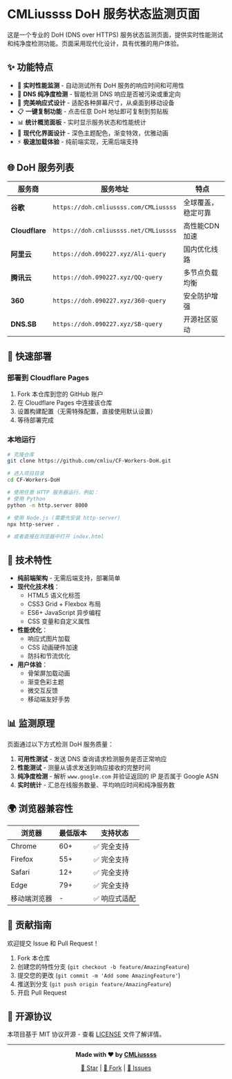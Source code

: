 # CMLiussss DoH 服务状态监测页面

这是一个专业的 DoH (DNS over HTTPS) 服务状态监测页面，提供实时性能测试和纯净度检测功能。页面采用现代化设计，具有优雅的用户体验。

## ✨ 功能特点

- 🚀 **实时性能监测** - 自动测试所有 DoH 服务的响应时间和可用性
- 🎯 **DNS 纯净度检测** - 智能检测 DNS 响应是否被污染或重定向  
- 📱 **完美响应式设计** - 适配各种屏幕尺寸，从桌面到移动设备
- 📋 **一键复制功能** - 点击任意 DoH 地址即可复制到剪贴板
- 📊 **统计概览面板** - 实时显示服务状态和性能统计
- 🎨 **现代化界面设计** - 深色主题配色，渐变特效，优雅动画
- ⚡ **极速加载体验** - 纯前端实现，无需后端支持

## 🌐 DoH 服务列表

| 服务商 | 服务地址 | 特点 |
|--------|----------|------|
| **谷歌** | `https://doh.cmliussss.com/CMLiussss` | 全球覆盖，稳定可靠 |
| **Cloudflare** | `https://doh.cmliussss.net/CMLiussss` | 高性能CDN加速 | 
| **阿里云** | `https://doh.090227.xyz/Ali-query` | 国内优化线路 |
| **腾讯云** | `https://doh.090227.xyz/QQ-query` | 多节点负载均衡 |
| **360** | `https://doh.090227.xyz/360-query` | 安全防护增强 |
| **DNS.SB** | `https://doh.090227.xyz/SB-query` | 开源社区驱动 |

## 🚀 快速部署

### 部署到 Cloudflare Pages
1. Fork 本仓库到您的 GitHub 账户
2. 在 Cloudflare Pages 中连接该仓库
3. 设置构建配置（无需特殊配置，直接使用默认设置）
4. 等待部署完成

### 本地运行
```bash
# 克隆仓库
git clone https://github.com/cmliu/CF-Workers-DoH.git

# 进入项目目录
cd CF-Workers-DoH

# 使用任意 HTTP 服务器运行，例如：
# 使用 Python
python -m http.server 8000

# 使用 Node.js (需要先安装 http-server)
npx http-server .

# 或者直接在浏览器中打开 index.html
```

## 🔧 技术特性

- **纯前端架构** - 无需后端支持，部署简单
- **现代化技术栈**：
  - HTML5 语义化标签
  - CSS3 Grid + Flexbox 布局
  - ES6+ JavaScript 异步编程
  - CSS 变量和自定义属性
- **性能优化**：
  - 响应式图片加载
  - CSS 动画硬件加速
  - 防抖和节流优化
- **用户体验**：
  - 骨架屏加载动画
  - 渐变色彩主题
  - 微交互反馈
  - 移动端友好手势

## 📊 监测原理

页面通过以下方式检测 DoH 服务质量：

1. **可用性测试** - 发送 DNS 查询请求检测服务是否正常响应
2. **性能测试** - 测量从请求发送到响应接收的完整时间
3. **纯净度检测** - 解析 `www.google.com` 并验证返回的 IP 是否属于 Google ASN
4. **实时统计** - 汇总在线服务数量、平均响应时间和纯净服务数

## 🌍 浏览器兼容性

| 浏览器 | 最低版本 | 支持状态 |
|--------|----------|----------|
| Chrome | 60+ | ✅ 完全支持 |
| Firefox | 55+ | ✅ 完全支持 |
| Safari | 12+ | ✅ 完全支持 |
| Edge | 79+ | ✅ 完全支持 |
| 移动端浏览器 | - | ✅ 响应式适配 |

## 🤝 贡献指南

欢迎提交 Issue 和 Pull Request！

1. Fork 本仓库
2. 创建您的特性分支 (`git checkout -b feature/AmazingFeature`)
3. 提交您的更改 (`git commit -m 'Add some AmazingFeature'`)
4. 推送到分支 (`git push origin feature/AmazingFeature`)
5. 开启 Pull Request

## 📄 开源协议

本项目基于 MIT 协议开源 - 查看 [LICENSE](LICENSE) 文件了解详情。

---

<div align="center">

**Made with ❤️ by [CMLiussss](https://github.com/cmliu)**

[🌟 Star](https://github.com/cmliu/CF-Workers-DoH) | [🍴 Fork](https://github.com/cmliu/CF-Workers-DoH/fork) | [📝 Issues](https://github.com/cmliu/CF-Workers-DoH/issues)

</div>
